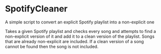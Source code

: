 # SpotifyCleaner
A simple script to convert an explicit Spotify playlist into a non-explicit one

Takes a given Spotify playlist and checks every song and attempts to find a non-explicit version of it and add it to a clean version of the playlist. Songs that are already non-explicit are included. If a clean version of a song cannot be found then the song is not included.
